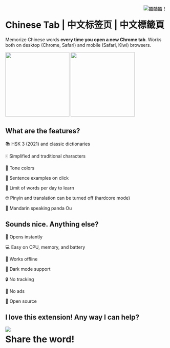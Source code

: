 <img align="right" src=images/panda.png title="酷酷酷！">

# Chinese Tab | 中文标签页 | 中文標籤頁

Memorize Chinese words ****every time you open a new Chrome tab****. Works both on desktop (Chrome, Safari) and mobile (Safari, Kiwi) browsers. 

<img src="https://github.com/koynoyno/chinesetab/assets/46102189/6319d82b-2e64-4d25-b364-692bb44f87f8" width="200">
<img src="https://github.com/koynoyno/chinesetab/assets/46102189/3ba17852-00bb-46b8-9a3a-a8945febcc66" width="200">

## What are the features?

📚 HSK 3 (2021) and classic dictionaries

🀄 Simplified and traditional characters

🌈 Tone colors

📖 Sentence examples on click

🎯 Limit of words per day to learn

🤓 Pinyin and translation can be turned off (hardcore mode)

🐼 Mandarin speaking panda Ou

## Sounds nice. Anything else?

💨 Opens instantly

💻 Easy on CPU, memory, and battery

📴 Works offline

🌙 Dark mode support

🔒 No tracking

📛 No ads

💖 Open source

## I love this extension! Any way I can help?

<img align="left" src=images/panda_easter.png><h1><strong>Share the word!</strong></h1>
